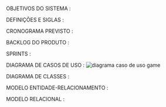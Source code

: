 OBJETIVOS DO SISTEMA :








DEFINIÇÕES E SIGLAS :









CRONOGRAMA PREVISTO :









BACKLOG DO PRODUTO :









SPRINTS :









DIAGRAMA DE CASOS DE USO :
![diagrama caso de uso game](https://user-images.githubusercontent.com/90735076/144952998-e34a61fe-f9f4-4fe6-a1b7-0cce02bbf4a3.jpg)








DIAGRAMA DE CLASSES :









MODELO ENTIDADE-RELACIONAMENTO :









MODELO RELACIONAL :
